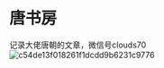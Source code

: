 # 唐书房
记录大佬唐朝的文章，微信号clouds70
![c54de13f018261f1dcdd9b6231c9776](https://github.com/fengyumozhu/tsf/assets/6201828/cccc4a10-19ad-4c1d-b5d5-e11a97e00a02)
